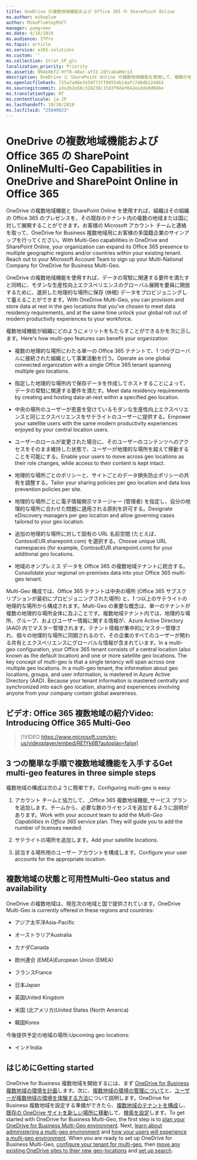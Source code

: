 ```yaml
---
title: OneDrive の複数地域機能および Office 365 の SharePoint Online
ms.author: mikeplum
author: MikePlumleyMSFT
manager: pamgreen
ms.date: 4/16/2018
ms.audience: ITPro
ms.topic: article
ms.service: o365-solutions
ms.custom: ''
ms.collection: Strat_SP_gtc
localization_priority: Priority
ms.assetid: 094e86f2-9ff0-40ac-af31-28fcaba00c1d
description: OneDrive と SharePoint Online の複数地域機能を使用して、複数の地域に Office 365 のプレゼンスを展開します。
ms.openlocfilehash: 725a7a88e3459f73ff00554b14afc740db1244b3
ms.sourcegitcommit: a3e2b2e58c328238c15d3f9daf042ea3de9d66be
ms.translationtype: HT
ms.contentlocale: ja-JP
ms.lasthandoff: 10/30/2018
ms.locfileid: "25849823"
---
```

# <a name="multi-geo-capabilities-in-onedrive-and-sharepoint-online-in-office-365"></a><span data-ttu-id="6f23c-103">OneDrive の複数地域機能および Office 365 の SharePoint Online</span><span class="sxs-lookup"><span data-stu-id="6f23c-103">Multi-Geo Capabilities in OneDrive and SharePoint Online in Office 365</span></span>

<span data-ttu-id="6f23c-p101">OneDrive の複数地域機能と SharePoint Online を使用すれば、組織はその組織の Office 365 のプレゼンスを、その既存のテナント内の複数の地域または国に対して展開することができます。お客様の Microsoft アカウント チームと連絡を取って、OneDrive for Business 複数地域用にお客様の多国籍企業のサインアップを行ってください。</span><span class="sxs-lookup"><span data-stu-id="6f23c-p101">With Multi-Geo capabilities in OneDrive and SharePoint Online, your organization can expand its Office 365 presence to multiple geographic regions and/or countries within your existing tenant. Reach out to your Microsoft Account Team to sign up your Multi-National Company for OneDrive for Business Multi-Geo.</span></span>
  
<span data-ttu-id="6f23c-106">OneDrive の複数地域機能を使用すれば、データの常駐に関連する要件を満たすと同時に、モダンな生産性向上エクスペリエンスのグローバル展開を要員に開放するために、選択した地理的な場所に保存 (休眠) データをプロビジョニングして蓄えることができます。</span><span class="sxs-lookup"><span data-stu-id="6f23c-106">With OneDrive Multi-Geo, you can provision and store data at rest in the geo locations that you've chosen to meet data residency requirements, and at the same time unlock your global roll out of modern productivity experiences to your workforce.</span></span>
  
<span data-ttu-id="6f23c-107">複数地域機能が組織にどのようにメリットをもたらすことができるかを次に示します。</span><span class="sxs-lookup"><span data-stu-id="6f23c-107">Here's how multi-geo features can benefit your organization:</span></span>
  
- <span data-ttu-id="6f23c-108">複数の地理的な場所にわたる単一の Office 365 テナントで、1 つのグローバルに接続された組織として事業活動を行う。</span><span class="sxs-lookup"><span data-stu-id="6f23c-108">Operate as one global connected organization with a single Office 365 tenant spanning multiple geo locations.</span></span>
    
- <span data-ttu-id="6f23c-109">指定した地理的な場所内で保存データを作成してホストすることによって、データの常駐に関連する要件を満たす。</span><span class="sxs-lookup"><span data-stu-id="6f23c-109">Meet data residency requirements by creating and hosting data-at-rest within a specified geo location.</span></span>
    
- <span data-ttu-id="6f23c-110">中央の場所のユーザーが恩恵を受けているモダンな生産性向上エクスペリエンスと同じエクスペリエンスをサテライトのユーザーに提供する。</span><span class="sxs-lookup"><span data-stu-id="6f23c-110">Empower your satellite users with the same modern productivity experiences enjoyed by your central location users.</span></span>
    
- <span data-ttu-id="6f23c-111">ユーザーのロールが変更された場合に、そのユーザーのコンテンツへのアクセスをそのまま維持した状態で、ユーザーが地理的な場所を超えて移動することを可能にする。</span><span class="sxs-lookup"><span data-stu-id="6f23c-111">Enable your users to move across geo locations as their role changes, while access to their content is kept intact.</span></span>
    
- <span data-ttu-id="6f23c-112">地理的な場所ごとのポリシーと、サイトごとのデータ損失防止ポリシーの共有を調整する。</span><span class="sxs-lookup"><span data-stu-id="6f23c-112">Tailor your sharing policies per geo location and data loss prevention policies per site.</span></span>
    
- <span data-ttu-id="6f23c-113">地理的な場所ごとに電子情報開示マネージャー (管理者) を指定し、自分の地理的な場所に合わせた問題に適用される原則を許可する。</span><span class="sxs-lookup"><span data-stu-id="6f23c-113">Designate eDiscovery managers per geo location and allow governing cases tailored to your geo location.</span></span>
    
- <span data-ttu-id="6f23c-114">追加の地理的な場所に対して固有の URL 名前空間 (たとえば、ContosoEUR.sharepoint.com) を選択する。</span><span class="sxs-lookup"><span data-stu-id="6f23c-114">Choose unique URL namespaces (for example, ContosoEUR.sharepoint.com) for your additional geo locations.</span></span>
    
- <span data-ttu-id="6f23c-115">地域のオンプレミス データを Office 365 の複数地域テナントに統合する。</span><span class="sxs-lookup"><span data-stu-id="6f23c-115">Consolidate your regional on-premises data into your Office 365 multi-geo tenant.</span></span>
    
<span data-ttu-id="6f23c-p102">Multi-Geo 構成では、Office 365 テナントは中央の場所 (Office 365 サブスクリプションが最初にプロビジョニングされた場所) と、1 つ以上のサテライトの地理的な場所から構成されます。Multi-Geo の重要な概念は、単一のテナントが複数の地理的な場所全体に及ぶことです。複数地域テナント内では、地理的な場所、グループ、およびユーザー情報に関する情報が、Azure Active Directory (AAD) 内でマスター管理されます。テナント情報が集中的にマスター管理され、個々の地理的な場所に同期されるので、その企業のすべてのユーザーが関わる共有とエクスペリエンスにグローバルな情報が含まれています。</span><span class="sxs-lookup"><span data-stu-id="6f23c-p102">In a multi-geo configuration, your Office 365 tenant consists of a central location (also known as the default location) and one or more satellite geo locations. The key concept of multi-geo is that a single tenancy will span across one multiple geo locations. In a multi-geo tenant, the information about geo locations, groups, and user information, is mastered in Azure Active Directory (AAD). Because your tenant information is mastered centrally and synchronized into each geo location, sharing and experiences involving anyone from your company contain global awareness.</span></span>

## <a name="video-introducing-office-365-multi-geo"></a><span data-ttu-id="6f23c-120">ビデオ: Office 365 複数地域の紹介</span><span class="sxs-lookup"><span data-stu-id="6f23c-120">Video: Introducing Office 365 Multi-Geo</span></span>

> [!VIDEO https://www.microsoft.com/en-us/videoplayer/embed/RE1Yk6B?autoplay=false]
  
## <a name="get-multi-geo-features-in-three-simple-steps"></a><span data-ttu-id="6f23c-121">3 つの簡単な手順で複数地域機能を入手する</span><span class="sxs-lookup"><span data-stu-id="6f23c-121">Get multi-geo features in three simple steps</span></span>

<span data-ttu-id="6f23c-122">複数地域の構成は次のように簡単です。</span><span class="sxs-lookup"><span data-stu-id="6f23c-122">Configuring multi-geo is easy:</span></span>
  
1. <span data-ttu-id="6f23c-p103">アカウント チームと協力して、_Office 365 複数地域機能_サービス プランを追加します。チームから、必要な数のライセンスを追加するように説明があります。</span><span class="sxs-lookup"><span data-stu-id="6f23c-p103">Work with your account team to add the _Multi-Geo Capabilities in Office 365_ service plan. They will guide you to add the number of licenses needed.</span></span>
    
2. <span data-ttu-id="6f23c-125">サテライトの場所を追加します。</span><span class="sxs-lookup"><span data-stu-id="6f23c-125">Add your satellite locations.</span></span>
    
3. <span data-ttu-id="6f23c-126">該当する場所用のユーザー アカウントを構成します。</span><span class="sxs-lookup"><span data-stu-id="6f23c-126">Configure your user accounts for the appropriate location.</span></span>
    
## <a name="multi-geo-status-and-availability"></a><span data-ttu-id="6f23c-127">複数地域の状態と可用性</span><span class="sxs-lookup"><span data-stu-id="6f23c-127">Multi-Geo status and availability</span></span>

<span data-ttu-id="6f23c-128">OneDrive の複数地域は、現在次の地域と国で提供されています。</span><span class="sxs-lookup"><span data-stu-id="6f23c-128">OneDrive Multi-Geo is currently offered in these regions and countries:</span></span>
  
- <span data-ttu-id="6f23c-129">アジア太平洋</span><span class="sxs-lookup"><span data-stu-id="6f23c-129">Asia-Pacific</span></span>
    
- <span data-ttu-id="6f23c-130">オーストラリア</span><span class="sxs-lookup"><span data-stu-id="6f23c-130">Australia</span></span>
    
- <span data-ttu-id="6f23c-131">カナダ</span><span class="sxs-lookup"><span data-stu-id="6f23c-131">Canada</span></span>
    
- <span data-ttu-id="6f23c-132">欧州連合 (EMEA)</span><span class="sxs-lookup"><span data-stu-id="6f23c-132">European Union (EMEA)</span></span>

- <span data-ttu-id="6f23c-133">フランス</span><span class="sxs-lookup"><span data-stu-id="6f23c-133">France</span></span>
    
- <span data-ttu-id="6f23c-134">日本</span><span class="sxs-lookup"><span data-stu-id="6f23c-134">Japan</span></span>
    
- <span data-ttu-id="6f23c-135">英国</span><span class="sxs-lookup"><span data-stu-id="6f23c-135">United Kingdom</span></span>
    
- <span data-ttu-id="6f23c-136">米国 (北アメリカ)</span><span class="sxs-lookup"><span data-stu-id="6f23c-136">United States (North America)</span></span>
    
- <span data-ttu-id="6f23c-137">韓国</span><span class="sxs-lookup"><span data-stu-id="6f23c-137">Korea</span></span>
      
<span data-ttu-id="6f23c-138">今後提供予定の地域の場所:</span><span class="sxs-lookup"><span data-stu-id="6f23c-138">Upcoming geo locations:</span></span>
  
- <span data-ttu-id="6f23c-139">インド</span><span class="sxs-lookup"><span data-stu-id="6f23c-139">India</span></span>
    
## <a name="getting-started"></a><span data-ttu-id="6f23c-140">はじめに</span><span class="sxs-lookup"><span data-stu-id="6f23c-140">Getting started</span></span>

<span data-ttu-id="6f23c-p104">OneDrive for Business 複数地域を開始するには、まず [OneDrive for Business 複数地域の環境を計画](plan-for-multi-geo.md)します。次に、[複数地域の環境の管理について](administering-a-multi-geo-environment.md)と、[ユーザーが複数地域の環境を体験する方法](multi-geo-user-experience.md)について説明します。OneDrive for Business 複数地域を設定する準備ができたら、[複数地域のテナントを構成](multi-geo-tenant-configuration.md)し、[既存の OneDrive サイトを新しい場所に移動](move-onedrive-between-geo-locations.md)して、[検索を設定](configure-search-for-multi-geo.md)します。</span><span class="sxs-lookup"><span data-stu-id="6f23c-p104">To get started with OneDrive for Business Multi-Geo, the first step is to [plan your OneDrive for Business Multi-Geo environment](plan-for-multi-geo.md). Next, [learn about administering a multi-geo environment](administering-a-multi-geo-environment.md) and [how your users will experience a multi-geo environment](multi-geo-user-experience.md). When you are ready to set up OneDrive for Business Multi-Geo, [configure your tenant for multi-geo](multi-geo-tenant-configuration.md), then [move any existing OneDrive sites to thier new geo-locations](move-onedrive-between-geo-locations.md) and [set up search](configure-search-for-multi-geo.md).</span></span>
